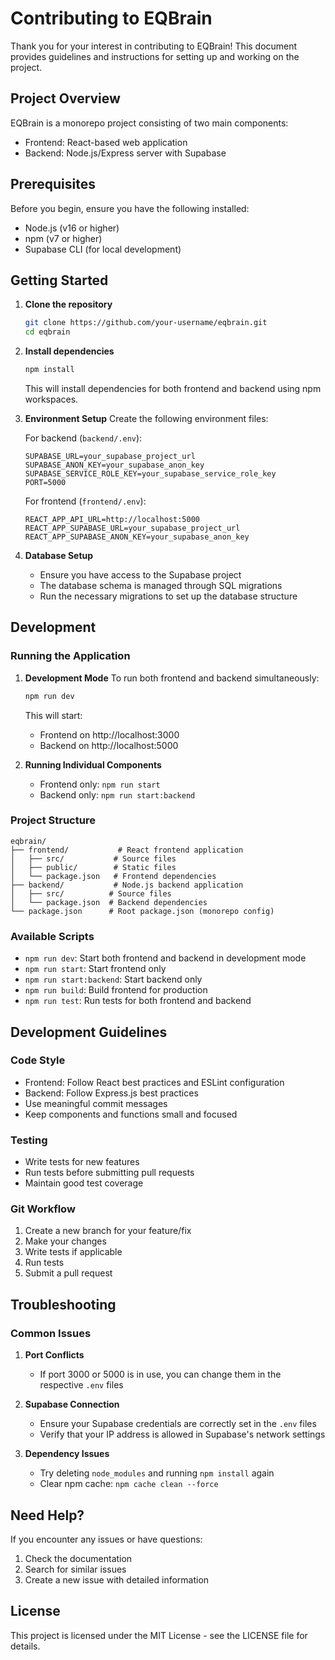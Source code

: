 # Contributing to EQBrain

Thank you for your interest in contributing to EQBrain! This document provides guidelines and instructions for setting up and working on the project.

## Project Overview

EQBrain is a monorepo project consisting of two main components:
- Frontend: React-based web application
- Backend: Node.js/Express server with Supabase

## Prerequisites

Before you begin, ensure you have the following installed:
- Node.js (v16 or higher)
- npm (v7 or higher)
- Supabase CLI (for local development)

## Getting Started

1. **Clone the repository**
   ```bash
   git clone https://github.com/your-username/eqbrain.git
   cd eqbrain
   ```

2. **Install dependencies**
   ```bash
   npm install
   ```
   This will install dependencies for both frontend and backend using npm workspaces.

3. **Environment Setup**
   Create the following environment files:

   For backend (`backend/.env`):
   ```
   SUPABASE_URL=your_supabase_project_url
   SUPABASE_ANON_KEY=your_supabase_anon_key
   SUPABASE_SERVICE_ROLE_KEY=your_supabase_service_role_key
   PORT=5000
   ```

   For frontend (`frontend/.env`):
   ```
   REACT_APP_API_URL=http://localhost:5000
   REACT_APP_SUPABASE_URL=your_supabase_project_url
   REACT_APP_SUPABASE_ANON_KEY=your_supabase_anon_key
   ```

4. **Database Setup**
   - Ensure you have access to the Supabase project
   - The database schema is managed through SQL migrations
   - Run the necessary migrations to set up the database structure

## Development

### Running the Application

1. **Development Mode**
   To run both frontend and backend simultaneously:
   ```bash
   npm run dev
   ```
   This will start:
   - Frontend on http://localhost:3000
   - Backend on http://localhost:5000

2. **Running Individual Components**
   - Frontend only: `npm run start`
   - Backend only: `npm run start:backend`

### Project Structure

```
eqbrain/
├── frontend/           # React frontend application
│   ├── src/           # Source files
│   ├── public/        # Static files
│   └── package.json   # Frontend dependencies
├── backend/           # Node.js backend application
│   ├── src/          # Source files
│   └── package.json  # Backend dependencies
└── package.json      # Root package.json (monorepo config)
```

### Available Scripts

- `npm run dev`: Start both frontend and backend in development mode
- `npm run start`: Start frontend only
- `npm run start:backend`: Start backend only
- `npm run build`: Build frontend for production
- `npm run test`: Run tests for both frontend and backend

## Development Guidelines

### Code Style
- Frontend: Follow React best practices and ESLint configuration
- Backend: Follow Express.js best practices
- Use meaningful commit messages
- Keep components and functions small and focused

### Testing
- Write tests for new features
- Run tests before submitting pull requests
- Maintain good test coverage

### Git Workflow
1. Create a new branch for your feature/fix
2. Make your changes
3. Write tests if applicable
4. Run tests
5. Submit a pull request

## Troubleshooting

### Common Issues

1. **Port Conflicts**
   - If port 3000 or 5000 is in use, you can change them in the respective `.env` files

2. **Supabase Connection**
   - Ensure your Supabase credentials are correctly set in the `.env` files
   - Verify that your IP address is allowed in Supabase's network settings

3. **Dependency Issues**
   - Try deleting `node_modules` and running `npm install` again
   - Clear npm cache: `npm cache clean --force`

## Need Help?

If you encounter any issues or have questions:
1. Check the documentation
2. Search for similar issues
3. Create a new issue with detailed information

## License

This project is licensed under the MIT License - see the LICENSE file for details. 